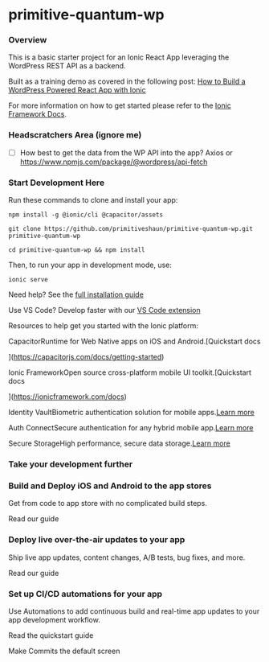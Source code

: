 # primitive-quantum-wp

### Overview

This is a basic starter project for an Ionic React App leveraging the WordPress REST API as a backend.

Built as a training demo as covered in the following post: [How to Build a WordPress Powered React App with Ionic](https://sknow.it/blog/how-to-build-a-wordpress-powered-react-app-with-ionic/)

For more information on how to get started please refer to the [Ionic Framework Docs](https://ion.link/docs).

### Headscratchers Area (ignore me)

-   [ ]  How best to get the data from the WP API into the app? Axios or https://www.npmjs.com/package/@wordpress/api-fetch

### Start Development Here

Run these commands to clone and install your app:

    npm install -g @ionic/cli @capacitor/assets

    git clone https://github.com/primitiveshaun/primitive-quantum-wp.git primitive-quantum-wp
    
    cd primitive-quantum-wp && npm install

Then, to run your app in development mode, use:

    ionic serve

Need help? See the [full installation guide](https://ionicframework.com/docs/intro/cli) 

Use VS Code? Develop faster with our [VS Code extension](https://ionic.link/vscode) 

Resources to help get you started with the Ionic platform:

CapacitorRuntime for Web Native apps on iOS and Android.[Quickstart docs

](https://capacitorjs.com/docs/getting-started)

Ionic FrameworkOpen source cross-platform mobile UI toolkit.[Quickstart docs

](https://ionicframework.com/docs)

Identity VaultBiometric authentication solution for mobile apps.[Learn more](/app/d8825fd6/native/identity-vault) 

Auth ConnectSecure authentication for any hybrid mobile app.[Learn more](/app/d8825fd6/native/auth-connect) 

Secure StorageHigh performance, secure data storage.[Learn more](/app/d8825fd6/native/secure-storage) 

### Take your development further

### Build and Deploy iOS and Android to the app stores

Get from code to app store with no complicated build steps.

Read our guide

### Deploy live over-the-air updates to your app

Ship live app updates, content changes, A/B tests, bug fixes, and more.

Read our guide

### Set up CI/CD automations for your app

Use Automations to add continuous build and real-time app updates to your app development workflow.

Read the quickstart guide

Make Commits the default screen
